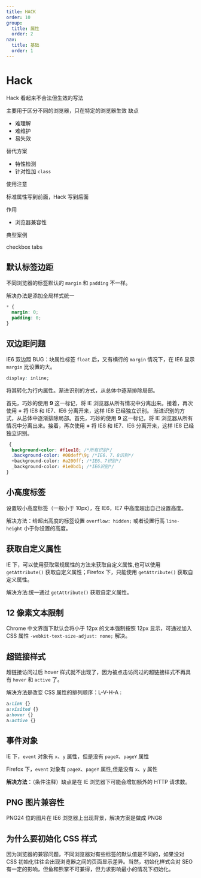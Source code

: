```yaml
---
title: HACK
order: 10
group:
  title: 属性
  order: 2
nav:
  title: 基础
  order: 1
---
```


# Hack

Hack 看起来不合法但生效的写法

主要用于区分不同的浏览器，只在特定的浏览器生效
缺点

- 难理解
- 难维护
- 易失效

替代方案

- 特性检测
- 针对性加 `class`

使用注意

标准属性写到前面，Hack 写到后面

作用

- 浏览器兼容性

典型案例

checkbox
tabs

## 默认标签边距

不同浏览器的标签默认的 `margin` 和 `padding` 不一样。

解决办法是添加全局样式统一

```css
* {
  margin: 0;
  padding: 0;
}
```

## 双边距问题

IE6 双边距 BUG：块属性标签 `float` 后，又有横行的 `margin` 情况下，在 IE6 显示 `margin` 比设置的大。

```css
display: inline;
```

将其转化为行内属性。渐进识别的方式，从总体中逐渐排除局部。

首先，巧妙的使用 **9** 这一标记，将 IE 浏览器从所有情况中分离出来。接着，再次使用 **+** 将 IE8 和 IE7、IE6 分离开来，这样 IE8 已经独立识别。 渐进识别的方式，从总体中逐渐排除局部。首先，巧妙的使用 **9** 这一标记，将 IE 浏览器从所有情况中分离出来。接着，再次使用 **+** 将 IE8 和 IE7、IE6 分离开来，这样 IE8 已经独立识别。

```css
 {
  background-color: #f1ee18; /*所有识别*/
  .background-color: #00deff\9; /*IE6、7、8识别*/
  +background-color: #a200ff; /*IE6、7识别*/
  _background-color: #1e0bd1; /*IE6识别*/
}
```

## 小高度标签

设置较小高度标签（一般小于 10px），在 IE6，IE7 中高度超出自己设置高度。

解决方法：给超出高度的标签设置 `overflow: hidden;` 或者设置行高 `line-height` 小于你设置的高度。

## 获取自定义属性

IE 下，可以使用获取常规属性的方法来获取自定义属性,也可以使用 `getAttribute()` 获取自定义属性；Firefox 下，只能使用 `getAttribute()` 获取自定义属性。

解决方法:统一通过 `getAttribute()` 获取自定义属性。

## 12 像素文本限制

Chrome 中文界面下默认会将小于 12px 的文本强制按照 12px 显示，可通过加入 CSS 属性 `-webkit-text-size-adjust: none;` 解决。

## 超链接样式

超链接访问过后 hover 样式就不出现了，因为被点击访问过的超链接样式不再具有 `hover` 和 `active` 了。

解决方法是改变 CSS 属性的排列顺序：L-V-H-A :

```css
a:link {}
a:visited {}
a:hover {}
a:active {}
```

## 事件对象

IE 下，`event` 对象有 `x`、`y` 属性，但是没有 `pageX`、`pageY` 属性

Firefox 下，`event` 对象有 `pageX`、`pageY` 属性,但是没有 `x`、`y` 属性

**解决方法**：（条件注释）缺点是在 IE 浏览器下可能会增加额外的 HTTP 请求数。

## PNG 图片兼容性

PNG24 位的图片在 IE6 浏览器上出现背景，解决方案是做成 PNG8

## 为什么要初始化 CSS 样式

因为浏览器的兼容问题，不同浏览器对有些标签的默认值是不同的，如果没对 CSS 初始化往往会出现浏览器之间的页面显示差异。当然，初始化样式会对 SEO 有一定的影响，但鱼和熊掌不可兼得，但力求影响最小的情况下初始化。
